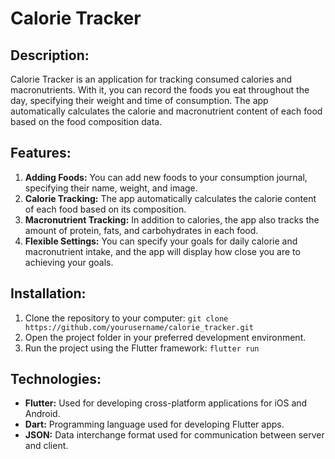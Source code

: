 # Calorie Tracker

## Description:
Calorie Tracker is an application for tracking consumed calories and macronutrients. With it, you can record the foods you eat throughout the day, specifying their weight and time of consumption. The app automatically calculates the calorie and macronutrient content of each food based on the food composition data.

## Features:
1. **Adding Foods:** You can add new foods to your consumption journal, specifying their name, weight, and image.
2. **Calorie Tracking:** The app automatically calculates the calorie content of each food based on its composition.
3. **Macronutrient Tracking:** In addition to calories, the app also tracks the amount of protein, fats, and carbohydrates in each food.
4. **Flexible Settings:** You can specify your goals for daily calorie and macronutrient intake, and the app will display how close you are to achieving your goals.

## Installation:
1. Clone the repository to your computer: `git clone https://github.com/yourusername/calorie_tracker.git`
2. Open the project folder in your preferred development environment.
3. Run the project using the Flutter framework: `flutter run`

## Technologies:
- **Flutter:** Used for developing cross-platform applications for iOS and Android.
- **Dart:** Programming language used for developing Flutter apps.
- **JSON:** Data interchange format used for communication between server and client.

